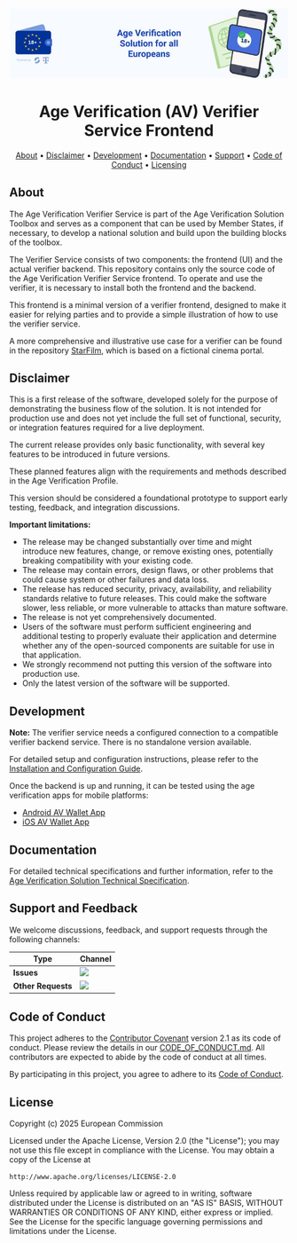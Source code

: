 <!--
SPDX-FileCopyrightText: 2025 European Commission

SPDX-License-Identifier: Apache-2.0
-->

![Proof of age attestations for all Europeans - An age verification solution for EU citizens and residents](./docs/media/top-banner-av.png)

<h1 align="center">
    Age Verification (AV) Verifier Service Frontend
</h1>

<p align="center">
  <a href="#about">About</a> •
  <a href="#disclaimer">Disclaimer</a> •
  <a href="#development">Development</a> •
  <a href="#documentation">Documentation</a> •
  <a href="#support-and-feedback">Support</a> •
  <a href="#code-of-conduct">Code of Conduct</a> •
  <a href="#license">Licensing</a>
</p>

## About

The Age Verification Verifier Service is part of the Age Verification Solution Toolbox and serves as a component that can be used by Member States, if necessary, to develop a national solution and build upon the building blocks of the toolbox.

The Verifier Service consists of two components: the frontend (UI) and the actual verifier backend. This repository contains only the source code of the Age Verification Verifier Service frontend. To operate and use the verifier, it is necessary to install both the frontend and the backend.

This frontend is a minimal version of a verifier frontend, designed to make it easier for relying parties and to provide a simple illustration of how to use the verifier service.

A more comprehensive and illustrative use case for a verifier can be found in the repository [StarFilm](https://github.com/eu-digital-identity-wallet/av-verifier-frontend-starfilm), which is based on a fictional cinema portal.

## Disclaimer

This is a first release of the software, developed solely for the purpose of demonstrating the business flow of the solution. It is not intended for production use and does not yet include the full set of functional, security, or integration features required for a live deployment.

The current release provides only basic functionality, with several key features to be introduced in future versions.

These planned features align with the requirements and methods described in the Age Verification Profile.

This version should be considered a foundational prototype to support early testing, feedback, and integration discussions.

**Important limitations:**
- The release may be changed substantially over time and might introduce new features, change, or remove existing ones, potentially breaking compatibility with your existing code.
- The release may contain errors, design flaws, or other problems that could cause system or other failures and data loss.
- The release has reduced security, privacy, availability, and reliability standards relative to future releases. This could make the software slower, less reliable, or more vulnerable to attacks than mature software.
- The release is not yet comprehensively documented.
- Users of the software must perform sufficient engineering and additional testing to properly evaluate their application and determine whether any of the open-sourced components are suitable for use in that application.
- We strongly recommend not putting this version of the software into production use.
- Only the latest version of the software will be supported.

## Development

**Note:** The verifier service needs a configured connection to a compatible verifier backend service. There is no standalone version available.

For detailed setup and configuration instructions, please refer to the [Installation and Configuration Guide](./backend-configuration.md).

Once the backend is up and running, it can be tested using the age verification apps for mobile platforms:

- [Android AV Wallet App](https://github.com/eu-digital-identity-wallet/av-app-android-wallet-ui)
- [iOS AV Wallet App](https://github.com/eu-digital-identity-wallet/av-app-ios-wallet-ui)


## Documentation

For detailed technical specifications and further information, refer to the [Age Verification Solution Technical Specification](https://github.com/eu-digital-identity-wallet/av-doc-technical-specification).

## Support and Feedback

We welcome discussions, feedback, and support requests through the following channels:

| Type              | Channel                                                                 |
|-------------------|-------------------------------------------------------------------------|
| **Issues**        | <a href="/../../issues" title="Open Issues"><img src="https://img.shields.io/github/issues/eu-digital-identity-wallet/av-web-verifier-ui?style=flat"></a> |
| **Other Requests**| <a href="mailto:av-tscy@scytales.com" title="Email AVS Team"><img src="https://img.shields.io/badge/email-AVS%20team-green?logo=mail.ru&style=flat-square&logoColor=white"></a> |

## Code of Conduct

This project adheres to the [Contributor Covenant](https://www.contributor-covenant.org/) version 2.1 as its code of conduct. Please review the details in our [CODE_OF_CONDUCT.md](CODE_OF_CONDUCT.md). All contributors are expected to abide by the code of conduct at all times.

By participating in this project, you agree to adhere to its [Code of Conduct](./CODE_OF_CONDUCT.md).

## License

Copyright (c) 2025 European Commission

Licensed under the Apache License, Version 2.0 (the "License");
you may not use this file except in compliance with the License.
You may obtain a copy of the License at

    http://www.apache.org/licenses/LICENSE-2.0

Unless required by applicable law or agreed to in writing, software
distributed under the License is distributed on an "AS IS" BASIS,
WITHOUT WARRANTIES OR CONDITIONS OF ANY KIND, either express or implied.
See the License for the specific language governing permissions and
limitations under the License.
